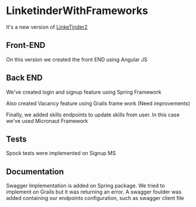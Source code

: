 # LinketinderWithFrameworks

It's a new version of [LinkeTinder2](https://github.com/quartzolit/ZG-LinkeTinder2)

## Front-END

On this version we created the front END using Angular JS

## Back END

We've created login and signup feature using Spring Framework

Also created Vacancy feature using Grails frame work (Need improvements)

Finally, we added skills endpoints to update skills from user. In this case we've used Micronaut Framework

## Tests

Spock tests were implemented on Signup MS

## Documentation

Swagger Implementation is added on Spring package. We tried to implement on Grails but it was returning an error. A swagger foulder was added containing our endpoints configuration, such as swagger client file
